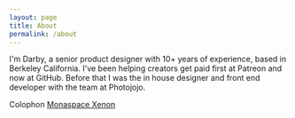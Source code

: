 ```yaml
---
layout: page
title: About
permalink: /about
---
```


I'm Darby, a senior product designer with 10+ years of experience, based in Berkeley California. I've been helping creators get paid first at Patreon and now at GitHub. Before that I was the in house designer and front end developer with the team at Photojojo.

Colophon
[Monaspace Xenon](https://monaspace.githubnext.com/)
